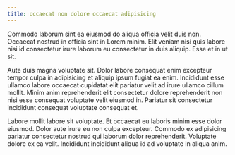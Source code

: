 ```yaml
---
title: occaecat non dolore occaecat adipisicing
---
```


Commodo laborum sint ea eiusmod do aliqua officia velit duis non. Occaecat nostrud in officia sint in Lorem minim. Elit veniam nisi quis labore nisi id consectetur irure laborum eu consectetur in duis aliquip. Esse et in ut sit.

Aute duis magna voluptate sit. Dolor labore consequat enim excepteur tempor culpa in adipisicing et aliquip ipsum fugiat ea enim. Incididunt esse ullamco labore occaecat cupidatat elit pariatur velit ad irure ullamco cillum mollit. Minim anim reprehenderit elit consectetur dolore reprehenderit non nisi esse consequat voluptate velit eiusmod in. Pariatur sit consectetur incididunt consequat voluptate consequat et.

Labore mollit labore sit voluptate. Et occaecat eu laboris minim esse dolor eiusmod. Dolor aute irure eu non culpa excepteur. Commodo ex adipisicing pariatur consectetur nostrud qui laborum dolor reprehenderit. Voluptate dolore ex ea velit. Incididunt incididunt aliqua id ad voluptate in aliqua anim.